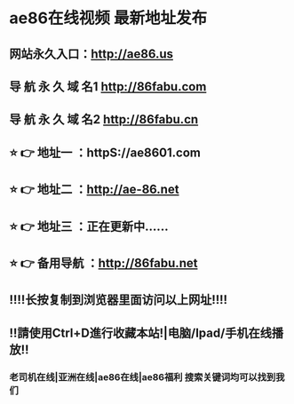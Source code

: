 # ae86在线视频 最新地址发布 
## 网站永久入口：http://ae86.us
## 导 航 永 久 域 名1   http://86fabu.com
## 导 航 永 久 域 名2   http://86fabu.cn
                   
## ⭐️ 👉 地址一 ：httpS://ae8601.com
## ⭐️ 👉 地址二 ：http://ae-86.net
## ⭐️ 👉 地址三 ：正在更新中......
## ⭐️ 👉 备用导航 ：http://86fabu.net
## ‼️‼️长按复制到浏览器里面访问以上网址‼️‼️
## ‼️請使用Ctrl+D進行收藏本站!|电脑/Ipad/手机在线播放‼️
### 老司机在线|亚洲在线|ae86在线|ae86福利  搜索关键词均可以找到我们

